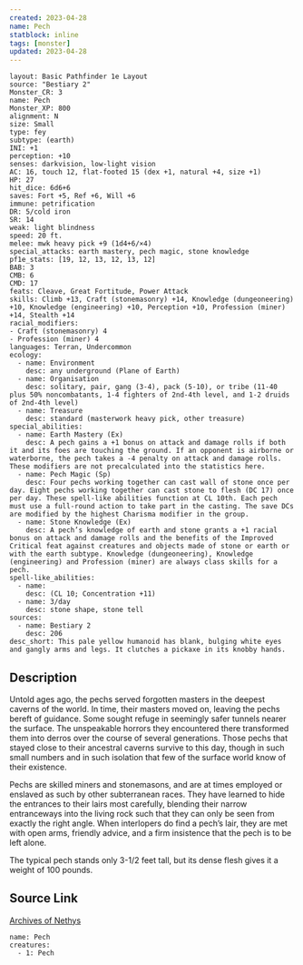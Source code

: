 ```yaml
---
created: 2023-04-28
name: Pech
statblock: inline
tags: [monster]
updated: 2023-04-28
---
```

```statblock
layout: Basic Pathfinder 1e Layout
source: "Bestiary 2"
Monster_CR: 3
name: Pech
Monster_XP: 800
alignment: N
size: Small
type: fey
subtype: (earth)
INI: +1
perception: +10
senses: darkvision, low-light vision
AC: 16, touch 12, flat-footed 15 (dex +1, natural +4, size +1)
HP: 27
hit_dice: 6d6+6
saves: Fort +5, Ref +6, Will +6
immune: petrification
DR: 5/cold iron
SR: 14
weak: light blindness
speed: 20 ft.
melee: mwk heavy pick +9 (1d4+6/×4)
special_attacks: earth mastery, pech magic, stone knowledge
pf1e_stats: [19, 12, 13, 12, 13, 12]
BAB: 3
CMB: 6
CMD: 17
feats: Cleave, Great Fortitude, Power Attack
skills: Climb +13, Craft (stonemasonry) +14, Knowledge (dungeoneering) +10, Knowledge (engineering) +10, Perception +10, Profession (miner) +14, Stealth +14
racial_modifiers:
- Craft (stonemasonry) 4
- Profession (miner) 4
languages: Terran, Undercommon
ecology:
  - name: Environment
    desc: any underground (Plane of Earth)
  - name: Organisation
    desc: solitary, pair, gang (3-4), pack (5-10), or tribe (11-40 plus 50% noncombatants, 1-4 fighters of 2nd-4th level, and 1-2 druids of 2nd-4th level)
  - name: Treasure
    desc: standard (masterwork heavy pick, other treasure)
special_abilities:
  - name: Earth Mastery (Ex)
    desc: A pech gains a +1 bonus on attack and damage rolls if both it and its foes are touching the ground. If an opponent is airborne or waterborne, the pech takes a -4 penalty on attack and damage rolls. These modifiers are not precalculated into the statistics here.
  - name: Pech Magic (Sp)
    desc: Four pechs working together can cast wall of stone once per day. Eight pechs working together can cast stone to flesh (DC 17) once per day. These spell-like abilities function at CL 10th. Each pech must use a full-round action to take part in the casting. The save DCs are modified by the highest Charisma modifier in the group.
  - name: Stone Knowledge (Ex)
    desc: A pech’s knowledge of earth and stone grants a +1 racial bonus on attack and damage rolls and the benefits of the Improved Critical feat against creatures and objects made of stone or earth or with the earth subtype. Knowledge (dungeoneering), Knowledge (engineering) and Profession (miner) are always class skills for a pech.
spell-like_abilities:
  - name:
    desc: (CL 10; Concentration +11)
  - name: 3/day
    desc: stone shape, stone tell
sources:
  - name: Bestiary 2
    desc: 206
desc_short: This pale yellow humanoid has blank, bulging white eyes and gangly arms and legs. It clutches a pickaxe in its knobby hands.
```
## Description
Untold ages ago, the pechs served forgotten masters in the deepest caverns of the world. In time, their masters moved on, leaving the pechs bereft of guidance. Some sought refuge in seemingly safer tunnels nearer the surface. The unspeakable horrors they encountered there transformed them into derros over the course of several generations. Those pechs that stayed close to their ancestral caverns survive to this day, though in such small numbers and in such isolation that few of the surface world know of their existence.

Pechs are skilled miners and stonemasons, and are at times employed or enslaved as such by other subterranean races. They have learned to hide the entrances to their lairs most carefully, blending their narrow entranceways into the living rock such that they can only be seen from exactly the right angle. When interlopers do find a pech’s lair, they are met with open arms, friendly advice, and a firm insistence that the pech is to be left alone.

The typical pech stands only 3-1/2 feet tall, but its dense flesh gives it a weight of 100 pounds.
## Source Link
[Archives of Nethys](https://aonprd.com/MonsterDisplay.aspx?ItemName=Pech)
```encounter-table
name: Pech
creatures:
  - 1: Pech
```
